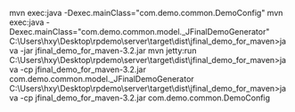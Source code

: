 mvn exec:java -Dexec.mainClass="com.demo.common.DemoConfig"
mvn exec:java -Dexec.mainClass="com.demo.common.model._JFinalDemoGenerator"
C:\Users\hxy\Desktop\rpdemo\server\target\dist\jfinal_demo_for_maven>java -jar jfinal_demo_for_maven-3.2.jar
mvn jetty:run
C:\Users\hxy\Desktop\rpdemo\server\target\dist\jfinal_demo_for_maven>java -cp jfinal_demo_for_maven-3.2.jar com.demo.common.model._JFinalDemoGenerator
C:\Users\hxy\Desktop\rpdemo\server\target\dist\jfinal_demo_for_maven>java -cp jfinal_demo_for_maven-3.2.jar com.demo.common.DemoConfig